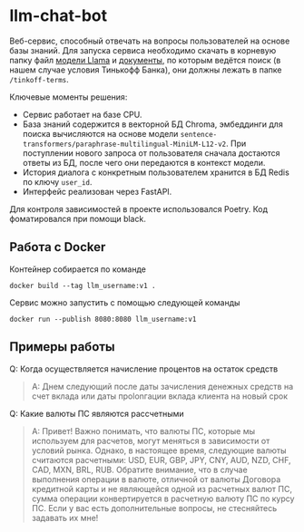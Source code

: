 # llm-chat-bot

Веб-сервис, способный отвечать на вопросы пользователей на основе базы знаний. Для запуска сервиса необходимо скачать в корневую папку файл [модели Llama](https://huggingface.co/TheBloke/Llama-2-7b-Chat-GGUF/blob/main/llama-2-7b-chat.Q4_K_M.gguf) и [документы](https://drive.google.com/drive/folders/1RaGIjeWaC8ZNtlfYdHEj-6Vy7L4cHOEE), по которым ведётся поиск (в нашем случае условия Тинькофф Банка), они должны лежать в папке `/tinkoff-terms`.

Ключевые моменты решения:

* Сервис работает на базе CPU.
* База знаний содержится в векторной БД Chroma, эмбеддинги для поиска вычисляются на основе модели `sentence-transformers/paraphrase-multilingual-MiniLM-L12-v2`. При поступлении нового запроса от пользователя сначала достаются ответы из БД, после чего они передаются в контекст модели.
* История диалога с конкретным пользователем хранится в БД Redis по ключу `user_id`.
* Интерфейс реализован через FastAPI.

Для контроля зависимостей в проекте использовался Poetry. Код фоматировался при помощи black.

## Работа с Docker

Контейнер собирается по команде

```[bash]
docker build --tag llm_username:v1 .
```

Сервис можно запустить с помощью следующей команды

```[bash]
docker run --publish 8080:8080 llm_username:v1
```

## Примеры работы

Q: Когда осуществляется начисление процентов на остаток средств

> A: Днем следующий после даты зачисления денежных средств на счет вклада или даты проlonгации вкладa клиента на новый срок

Q: Какие валюты ПС являются рассчетными

> A: Привет! Важно понимать, что валюты ПС, которые мы используем для расчетов, могут меняться в зависимости от условий рынка. Однако, в настоящее время, следующие валюты считаются расчетными: USD, EUR, GBP, JPY, CNY, AUD, NZD, CHF, CAD, MXN, BRL, RUB.
Обратите внимание, что в случае выполнения операции в валюте, отличной от валюты Договора кредитной карты и не являющейся одной из расчетных валют ПС, сумма операции конвертируется в расчетную валюту ПС по курсу ПС. Если у вас есть дополнительные вопросы, не стесняйтесь задавать их мне!
